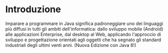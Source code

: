 # Introduzione
 Imparare a programmare in Java significa padroneggiare uno dei linguaggi più diffusi in tutti gli ambiti dell'informatica: dallo sviluppo mobile (Android) alle applicazioni Enterprise, dal desktop al Web, applicando l'approccio di sviluppo e progettazione orientati agli oggetti che ha segnato gli standard industriali degli ultimi venti anni. (Nuova Edizione con Java 8!) 
